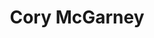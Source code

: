 ---
layout: default
tag: ND
title: Cory McGarney
image: http://nebula.wsimg.com/c46e59dd762feb844e2c43243fd35e17?AccessKeyId=AE957FA6EFF8C73CF41E&disposition=0&alloworigin=1
district: 1
party: Democrat
seat: House
website: http://www.coryforcongress.com/
donate:
---